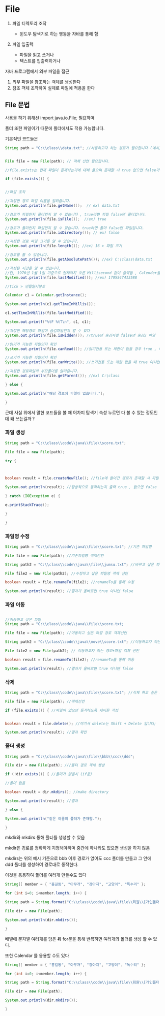 
# File

1. 파일 디렉토리 조작
	- 윈도우 탐색기로 하는 행동을 자바를 통해 함

1. 파일 입출력
	- 파일을 읽고 쓰거나 
	- 텍스트를 입출력하거나

자바 프로그램에서 외부 파일을 접근 
1. 외부 파일을 참조하는 객체를 생성한다 
2. 참조 객체 조작하여 실제로 파일에 적용을 한다

## File 문법

사용을 하기 위해선 import java.io.File; 필요하며 

폴더 또한 파일이기 때문에 폴더에서도 적용 가능합니다.

기본적인 코드들은

```java
String path = "C:\\class\\data.txt"; //사용하고자 하는 경로가 필요합니다 (예시)


File file = new File(path); // 객체 선언 필요합니다.

//file.exists는 현재 파일이 존재하는가에 대해 물으며 존재할 시 true 없으면 false가 출력됩니다.

if (file.exists()) { 


//파일 조작

//지정한 경로 파일 이름을 알려줍니다. 
System.out.println(file.getName());  // ex) data.txt

//경로가 파일인지 폴더인지 알 수 있습니다 , true라면 파일 false면 폴더입니다.
System.out.println(file.isFile());  //ex) true

//경로가 폴더인지 파일인지 알 수 있습니다. true라면 폴더 false면 파일입니다.
System.out.println(file.isDirectory()); // ex) false

//지정한 경로 파일 크기를 알 수 있습니다. 
System.out.println(file.length()); //ex) 16 > 파일 크기

//경로를 볼 수 있습니다.
System.out.println(file.getAbsolutePath()); //ex) C:\class\data.txt

//작성된 시간을 알 수 있습니다. 
//단, 1970년 1월 1일 기준으로 현재까지 흐른 Millisecond 값이 출력됨 , Calender를 통해 변환 할 수 있다.
System.out.println(file.lastModified()); //ex) 1705547413588

//tick > 년월일시분초

Calendar c1 = Calendar.getInstance();

System.out.println(c1.getTimeInMillis());

c1.setTimeInMillis(file.lastModified());

System.out.printf("%tF %tT\n", c1, c1);

//지정한 해당경로 파일이 숨김파일인지 알 수 있다
System.out.println(file.isHidden()); //true면 숨김파일 false면 숨김x 파일

//읽기가 가능한 파일인지 확인
System.out.println(file.canRead()); //읽기전용 또는 제한이 없을 경우 true , 아니면 false

//쓰기가 가능한 파일인지 확인
System.out.println(file.canWrite()); //쓰기전용 또는 제한 없을 때 true 아니면 false

//지정한 경로파일의 부모폴더를 알려줍니다.
System.out.println(file.getParent()); //ex) C:\class

} else {

System.out.println("해당 경로에 파일이 없습니다.");

}
```


근데 사실 위에서 말한 코드들을 볼 때 어차피 탐색기 속성 누르면 다 볼 수 있는 정도인데 왜 쓰는걸까  ? 


### 파일 생성

```java
String path = "C:\\class\\code\\java\\file\\score.txt";

File file = new File(path);

try {



boolean result = file.createNewFile(); //file에 들어간 경로가 존재할 시 파일 생성을합니다 // ( 경로 하나라도 빠지면 안됩니다. )

System.out.println(result); //정상적으로 동작하는지 출력 true , 없으면 false

} catch (IOException e) {

e.printStackTrace();

}

}
```

### 파일명 수정
```java
String path = "C:\\class\\code\\java\\file\\score.txt"; //기존 파일명

File file = new File(path); //기존파일명 객체선언

String path2 = "C:\\class\\code\\java\\file\\jumsu.txt"; //바꾸고 싶은 파일명

File file2 = new File(path2); //수정하고 싶은 파일명 객체 선언

boolean result = file.renameTo(file2); //renameTo를 통해 수정

System.out.println(result); //결과가 올바르면 true 아니면 false
```
### 파일 이동

```java

//이동하고 싶은 파일
String path = "C:\\class\\code\\java\\file\\score.txt;

File file = new File(path); //이동하고 싶은 파일 경로 객체선언

String path2 = "C:\\class\\code\\java\\move\\score.txt"; //이동하고자 하는 경로+파일

File file2 = new File(path2); // 이동하고자 하는 경로+파일 객체 선언

boolean result = file.renameTo(file2); //renameTo를 통해 이동

System.out.println(result); //결과가 올바르면 true 아니면 false
```
### 삭제
```java
String path = "C:\\class\\code\\java\\file\\score.txt"; //삭제 하고 싶은 파일 

File file = new File(path); //객체선언

if (file.exists()) { //파일이 있으면 동작하도록 제어문 작성


boolean result = file.delete(); //여기서 delete는 Shift + Delete 입니다; 

System.out.println(result); //결과 확인
```

### 폴더 생성
```java
String path = "C:\\class\\code\\java\\file\\bbb\\ccc\\ddd";

File dir = new File(path); ///폴더 경로 객체 생성

if (!dir.exists()) { //폴더가 없을시 (if문)

//폴더 없음

boolean result = dir.mkdirs(); //make directory

System.out.println(result); //결과

} else {

System.out.println("같은 이름의 폴더가 존재함.");

}
```

mkdir와 mkdirs 통해 폴더를 생성할 수 있음

mkdir은 경로를 정확하게 지정해야하며 중간에 하나라도 없으면 생성을 하지 않음 

mkdirs는 위의 예시 기준으로 bbb 이후 경로가 없어도 ccc 폴더를 만들고 그 안에 ddd 폴더를 생성하여 경로대로 동작한다.

이것을 응용하여 폴더를 여러개 만들수도 있다

```java
String[] member = { "홍길동", "아무개", "강아지", "고양이", "독수리" };

for (int i=0; i<member.length; i++) {

String path = String.format("C:\\class\\code\\java\\file\\회원\\[개인폴더]%s님", member[i]);

File dir = new File(path);

System.out.println(dir.mkdirs());

}

```
배열에 문자열 여러개를 담은 뒤 for문을 통해 반복하면 여러개의 폴더를 생성 할 수 있다.


또한 Calendar 를 응용할 수도 있다

```java
String[] member = { "홍길동", "아무개", "강아지", "고양이", "독수리" };

for (int i=0; i<member.length; i++) {

String path = String.format("C:\\class\\code\\java\\file\\회원\\[개인폴더]%s님", member[i]);

File dir = new File(path);

System.out.println(dir.mkdirs());

}
```
